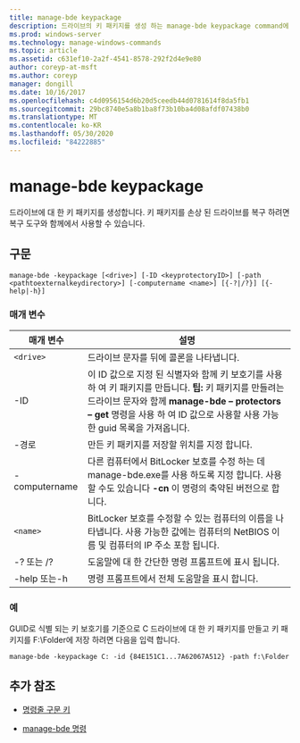 ```yaml
---
title: manage-bde keypackage
description: 드라이브의 키 패키지를 생성 하는 manage-bde keypackage command에 대 한 참조 항목입니다.
ms.prod: windows-server
ms.technology: manage-windows-commands
ms.topic: article
ms.assetid: c631ef10-2a2f-4541-8578-292f2d4e9e80
author: coreyp-at-msft
ms.author: coreyp
manager: dongill
ms.date: 10/16/2017
ms.openlocfilehash: c4d0956154d6b20d5ceedb44d0781614f8da5fb1
ms.sourcegitcommit: 29bc8740e5a8b1ba8f73b10ba4d08afdf07438b0
ms.translationtype: MT
ms.contentlocale: ko-KR
ms.lasthandoff: 05/30/2020
ms.locfileid: "84222885"
---
```

# <a name="manage-bde-keypackage"></a>manage-bde keypackage

드라이브에 대 한 키 패키지를 생성합니다. 키 패키지를 손상 된 드라이브를 복구 하려면 복구 도구와 함께에서 사용할 수 있습니다.

## <a name="syntax"></a>구문

```
manage-bde -keypackage [<drive>] [-ID <keyprotectoryID>] [-path <pathtoexternalkeydirectory>] [-computername <name>] [{-?|/?}] [{-help|-h}]
```

### <a name="parameters"></a>매개 변수

| 매개 변수 | 설명 |
| --------- | ----------- |
| `<drive>` | 드라이브 문자를 뒤에 콜론을 나타냅니다. |
| -ID | 이 ID 값으로 지정 된 식별자와 함께 키 보호기를 사용 하 여 키 패키지를 만듭니다. **팁:** 키 패키지를 만들려는 드라이브 문자와 함께 **manage-bde – protectors – get** 명령을 사용 하 여 ID 값으로 사용할 사용 가능한 guid 목록을 가져옵니다. |
| -경로 | 만든 키 패키지를 저장할 위치를 지정 합니다. |
| -computername | 다른 컴퓨터에서 BitLocker 보호를 수정 하는 데 manage-bde.exe를 사용 하도록 지정 합니다. 사용할 수도 있습니다 **-cn** 이 명령의 축약된 버전으로 합니다. |
| `<name>` | BitLocker 보호를 수정할 수 있는 컴퓨터의 이름을 나타냅니다. 사용 가능한 값에는 컴퓨터의 NetBIOS 이름 및 컴퓨터의 IP 주소 포함 됩니다. |
| -? 또는 /? | 도움말에 대 한 간단한 명령 프롬프트에 표시 됩니다. |
| -help 또는-h | 명령 프롬프트에서 전체 도움말을 표시 합니다. |

### <a name="examples"></a>예

GUID로 식별 되는 키 보호기를 기준으로 C 드라이브에 대 한 키 패키지를 만들고 키 패키지를 F:\Folder에 저장 하려면 다음을 입력 합니다.

```
manage-bde -keypackage C: -id {84E151C1...7A62067A512} -path f:\Folder
```

## <a name="additional-references"></a>추가 참조

- [명령줄 구문 키](command-line-syntax-key.md)

- [manage-bde 명령](manage-bde.md)
